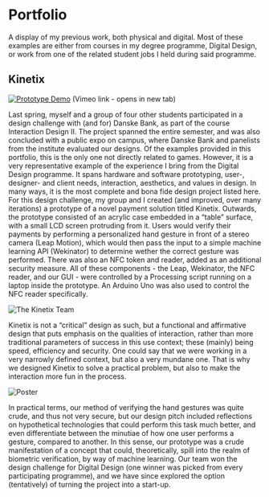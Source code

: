 # Portfolio
A display of my previous work, both physical and digital. Most of these examples are either from courses in my degree programme, Digital Design, or work from one of the related student jobs I held during said programme.

## Kinetix
[![Prototype Demo](https://magnusjmj.github.io/Portfolio/Kinetix/vimeo.png)](https://vimeo.com/320555317)
(Vimeo link - opens in new tab)

Last spring, myself and a group of four other students participated in a design challenge with (and for) Danske Bank, as part of the course Interaction Design II. The project spanned the entire semester, and was also concluded with a public expo on campus, where Danske Bank and panelists from the institute evaluated our designs. Of the examples provided in this portfolio, this is the only one not directly related to games. However, it is a very representative example of the experience I bring from the Digital Design programme. It spans hardware and software prototyping, user-, designer- and client needs, interaction, aesthetics, and values in design. In many ways, it is the most complete and bona fide design project listed here.
For this design challenge, my group and I created (and improved, over many iterations) a prototype of a novel payment solution titled Kinetix. Outwards, the prototype consisted of an acrylic case embedded in a “table” surface, with a small LCD screen protruding from it. Users would verify their payments by performing a personalized hand gesture in front of a stereo camera (Leap Motion), which would then pass the input to a simple machine learning API (Wekinator) to determine wether the correct gesture was performed. There was also an NFC token and reader, added as an additional security measure. All of these components - the Leap, Wekinator, the NFC reader, and our GUI - were controlled by a Processing script running on a laptop inside the prototype. An Arduino Uno was also used to control the NFC reader specifically.

![The Kinetix Team](https://magnusjmj.github.io/Portfolio/Kinetix/portrait.jpeg)

Kinetix is not a “critical” design as such, but a functional and affirmative design that puts emphasis on the qualities of interaction, rather than more traditional parameters of success in this use context; these (mainly) being speed, efficiency and security. One could say that we were working in a very narrowly defined context, but also a very mundane one. That is why we designed Kinetix to solve a practical problem, but also to make the interaction more fun in the process.

![Poster](https://magnusjmj.github.io/Portfolio/Kinetix/poster.jpg)

In practical terms, our method of verifying the hand gestures was quite crude, and thus not very secure, but our design pitch included reflections on hypothetical technologies that could perform this task much better, and even differentiate between the minutiae of how one user performs a gesture, compared to another. In this sense, our prototype was a crude manifestation of a concept that could, theoretically, spill into the realm of biometric verification, by way of machine learning.
Our team won the design challenge for Digital Design (one winner was picked from every participating programme), and we have since explored the option (tentatively) of turning the project into a start-up.

##
